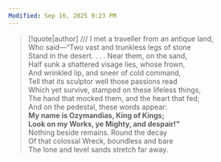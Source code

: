 ```yaml
---
Modified: Sep 16, 2025 9:23 PM
---
```

> [!quote|author] ///
> I met a traveller from an antique land,  
Who said—“Two vast and trunkless legs of stone  
Stand in the desert. . . . Near them, on the sand,  
Half sunk a shattered visage lies, whose frown,  
And wrinkled lip, and sneer of cold command,  
Tell that its sculptor well those passions read  
Which yet survive, stamped on these lifeless things,  
The hand that mocked them, and the heart that fed;  
And on the pedestal, these words appear:  
**My name is Ozymandias, King of Kings;**  
**Look on my Works, ye Mighty, and despair!"**  
Nothing beside remains. Round the decay  
Of that colossal Wreck, boundless and bare  
The lone and level sands stretch far away.
